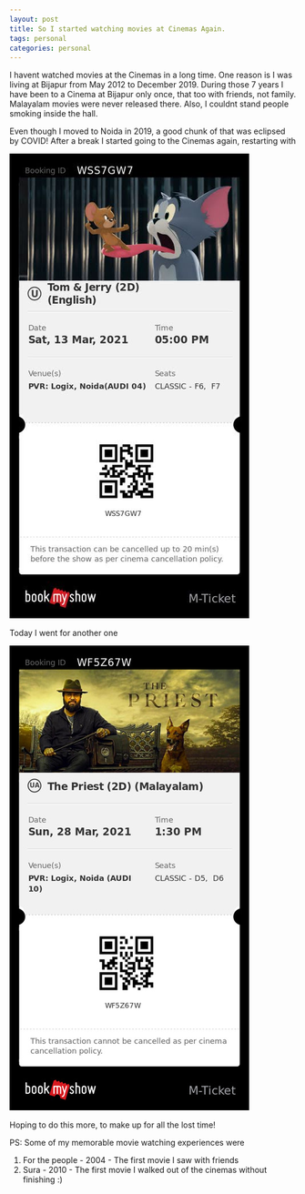 ```yaml
---
layout: post
title: So I started watching movies at Cinemas Again. 
tags: personal
categories: personal
---
```


I havent watched movies at the Cinemas in a long time. One reason is I was living at Bijapur from May 2012 to December 2019. During those 7 years I have been to a Cinema at Bijapur only once, that too with friends, not family. Malayalam movies were never released there. Also, I couldnt stand people smoking inside the hall.

Even though I moved to Noida in 2019, a good chunk of that was eclipsed by COVID! After a break I started going to the Cinemas again, restarting with

![Tom and Jerry](/assets/media/movies/TomAndJerry.jpg)

Today I went for another one

![The Priest](/assets/media/movies/ThePriest.jpg)


Hoping to do this more, to make up for all the lost time!

PS: Some of my memorable movie watching experiences were

1. For the people - 2004 - The first movie I saw with friends
2. Sura - 2010 - The first movie I walked out of the cinemas without finishing :)
